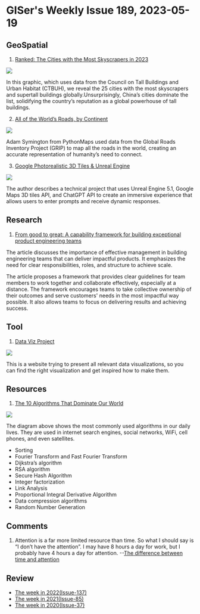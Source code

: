 # GISer's Weekly Issue 189, 2023-05-19

## GeoSpatial

1. [Ranked: The Cities with the Most Skyscrapers in 2023](https://www.visualcapitalist.com/cities-with-the-most-skyscrapers-2023/)

![](https://www.visualcapitalist.com/wp-content/uploads/2023/05/cities-with-most-skyscrapers-2023-MAIN.jpg)

In this graphic, which uses data from the Council on Tall Buildings and Urban Habitat (CTBUH), we reveal the 25 cities with the most skyscrapers and supertall buildings globally.Unsurprisingly, China’s cities dominate the list, solidifying the country’s reputation as a global powerhouse of tall buildings.

2. [All of the World’s Roads, by Continent](https://www.visualcapitalist.com/cp/road-map-of-the-world/)

![](https://www.visualcapitalist.com/wp-content/uploads/2023/05/CP_Roads_Main_Scaled.jpg)

Adam Symington from PythonMaps used data from the Global Roads Inventory Project (GRIP) to map all the roads in the world, creating an accurate representation of humanity’s need to connect.

3. [Google Photorealistic 3D Tiles & Unreal Engine](https://nilsbakker.nl/portfolio/3d-tiles/)

![](https://nilsbakker.nl/wp-content/uploads/2023/05/Untitled-3@0.5x.jpg)

The author describes a technical project that uses Unreal Engine 5.1, Google Maps 3D tiles API, and ChatGPT API to create an immersive experience that allows users to enter prompts and receive dynamic responses.

## Research

1. [From good to great: A capability framework for building exceptional product engineering teams](https://buriti.ca/from-good-to-great-a-capability-framework-for-building-exceptional-product-engineering-teams-a8ca4e9e8f47)

The article discusses the importance of effective management in building engineering teams that can deliver impactful products. It emphasizes the need for clear responsibilities, roles, and structure to achieve scale.

The article proposes a framework that provides clear guidelines for team members to work together and collaborate effectively, especially at a distance. The framework encourages teams to take collective ownership of their outcomes and serve customers' needs in the most impactful way possible. It also allows teams to focus on delivering results and achieving success.

## Tool

1. [Data Viz Project](https://datavizproject.com/)

![](https://cdn.beekka.com/blogimg/asset/202205/bg2022053106.webp)

This is a website trying to present all relevant data visualizations, so you can find the right visualization and get inspired how to make them.

## Resources

1. [The 10 Algorithms That Dominate Our World](https://blog.bytebytego.com/p/ep60-netflix-tech-stack-databases)

![](https://substackcdn.com/image/fetch/w_1456,c_limit,f_webp,q_auto:good,fl_progressive:steep/https%3A%2F%2Fsubstack-post-media.s3.amazonaws.com%2Fpublic%2Fimages%2Ffa9108fb-074b-4b28-b9c3-407bc60736a7_1446x1536.jpeg)

The diagram above shows the most commonly used algorithms in our daily lives. They are used in internet search engines, social networks, WiFi, cell phones, and even satellites.

- Sorting
- Fourier Transform and Fast Fourier Transform
- Dijkstra’s algorithm
- RSA algorithm
- Secure Hash Algorithm
- Integer factorization
- Link Analysis
- Proportional Integral Derivative Algorithm
- Data compression algorithms
- Random Number Generation

## Comments

1. Attention is a far more limited resource than time. So what I should say is “I don’t have the attention”. I may have 8 hours a day for work, but I probably have 4 hours a day for attention.
   --[The difference between time and attention](https://world.hey.com/jason/the-difference-between-time-and-attention-bdd955eb)

## Review

- [The week in 2022(Issue-137)](../2022/issue-137.md)
- [The week in 2021(Issue-85)](../2021/issue-85.md)
- [The week in 2020(Issue-37)](../2020/issue-37.md)
